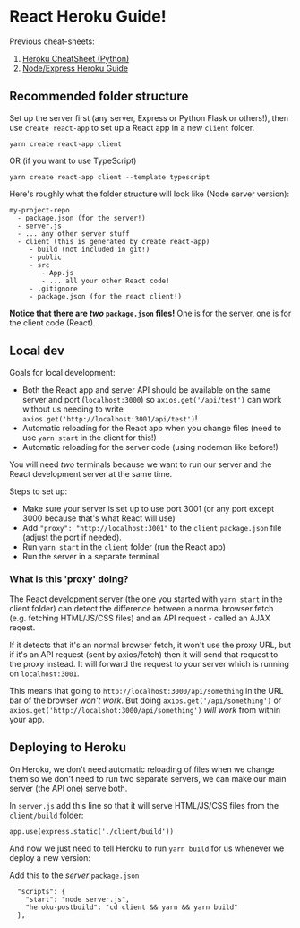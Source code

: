# React Heroku Guide!

Previous cheat-sheets:
 1. [Heroku CheatSheet (Python)](https://gist.git.generalassemb.ly/katie/2b04e662ffc32713aad1b07747aceed9)
 2. [Node/Express Heroku Guide](https://gist.git.generalassemb.ly/katie/63ea03930d1f01ec748fd23573de8615)


## Recommended folder structure

Set up the server first (any server, Express or Python Flask or others!), then use `create react-app` to set up a React app in a new `client` folder.

```
yarn create react-app client
```

OR (if you want to use TypeScript)

```
yarn create react-app client --template typescript
```

Here's roughly what the folder structure will look like (Node server version):

```
my-project-repo
  - package.json (for the server!)
  - server.js
  - ... any other server stuff
  - client (this is generated by create react-app)
     - build (not included in git!)
     - public
     - src
        - App.js
        - ... all your other React code!
     - .gitignore
     - package.json (for the react client!)
```

**Notice that there are _two_ `package.json` files!** One is for the server, one is for the client code (React).

## Local dev

Goals for local development:
 - Both the React app and server API should be available on the same server and port (`localhost:3000`) so `axios.get('/api/test')` can work without us needing to write `axios.get('http://localhost:3001/api/test')`!
 - Automatic reloading for the React app when you change files (need to use `yarn start` in the client for this!)
 - Automatic reloading for the server code (using nodemon like before!)

You will need _two_ terminals because we want to run our server and the React development server at the same time.

Steps to set up:
 - Make sure your server is set up to use port 3001 (or any port except 3000 because that's what React will use)
 - Add `"proxy": "http://localhost:3001"` to the `client` `package.json` file (adjust the port if needed).
 - Run `yarn start` in the `client` folder (run the React app)
 - Run the server in a separate terminal

### What is this 'proxy' doing?

The React development server (the one you started with `yarn start` in the client folder) can detect the difference between
a normal browser fetch (e.g. fetching HTML/JS/CSS files) and an API request - called an AJAX reqest.

If it detects that it's an normal browser fetch, it won't use the proxy URL, but if it's an API
request (sent by axios/fetch) then it will send that request to the proxy instead.
It will forward the request to your server which is running on `localhost:3001`.

This means that going to `http://localhost:3000/api/something` in the URL bar of the browser _won't work_.
But doing `axios.get('/api/something')` or `axios.get('http://localshot:3000/api/something')` _will work_ from within your app.

## Deploying to Heroku

On Heroku, we don't need automatic reloading of files when we change them so we don't need to run two separate servers, we can make our main server (the API one) serve both. 

In `server.js` add this line so that it will serve HTML/JS/CSS files from the `client/build` folder:
```
app.use(express.static('./client/build'))
```

And now we just need to tell Heroku to run `yarn build` for us whenever we deploy a new version:

Add this to the _server_ `package.json`

```
  "scripts": {
    "start": "node server.js",
    "heroku-postbuild": "cd client && yarn && yarn build"
  },
```
